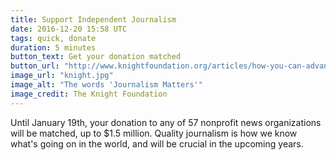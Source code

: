```yaml
---
title: Support Independent Journalism
date: 2016-12-20 15:58 UTC
tags: quick, donate
duration: 5 minutes
button_text: Get your donation matched
button_url: "http://www.knightfoundation.org/articles/how-you-can-advance-quality-journalism-by-supporting-the-knight-news-match"
image_url: "knight.jpg"
image_alt: "The words 'Journalism Matters'"
image_credit: The Knight Foundation
---
```

Until January 19th, your donation to any of 57 nonprofit news organizations will be matched, up to $1.5 million. Quality journalism is how we know what's going on in the world, and will be crucial in the upcoming years. 
